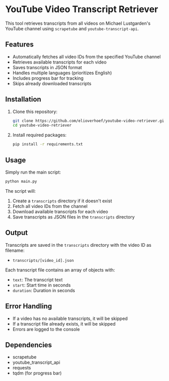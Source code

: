 # YouTube Video Transcript Retriever

This tool retrieves transcripts from all videos on Michael Lustgarden's YouTube channel using `scrapetube` and `youtube-transcript-api`.

## Features

- Automatically fetches all video IDs from the specified YouTube channel
- Retrieves available transcripts for each video
- Saves transcripts in JSON format
- Handles multiple languages (prioritizes English)
- Includes progress bar for tracking
- Skips already downloaded transcripts

## Installation

1. Clone this repository:
   ```bash
   git clone https://github.com/elioverhoef/youtube-video-retriever.git
   cd youtube-video-retriever
   ```

2. Install required packages:
   ```bash
   pip install -r requirements.txt
   ```

## Usage

Simply run the main script:

```bash
python main.py
```

The script will:
1. Create a `transcripts` directory if it doesn't exist
2. Fetch all video IDs from the channel
3. Download available transcripts for each video
4. Save transcripts as JSON files in the `transcripts` directory

## Output

Transcripts are saved in the `transcripts` directory with the video ID as filename:
- `transcripts/[video_id].json`

Each transcript file contains an array of objects with:
- `text`: The transcript text
- `start`: Start time in seconds
- `duration`: Duration in seconds

## Error Handling

- If a video has no available transcripts, it will be skipped
- If a transcript file already exists, it will be skipped
- Errors are logged to the console

## Dependencies

- scrapetube
- youtube_transcript_api
- requests
- tqdm (for progress bar)